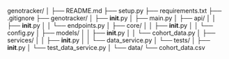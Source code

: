 genotracker/
│
├── README.md
├── setup.py
├── requirements.txt
├── .gitignore
├── genotracker/
│   ├── __init__.py
│   ├── main.py
│   ├── api/
│   │   ├── __init__.py
│   │   └── endpoints.py
│   ├── core/
│   │   ├── __init__.py
│   │   └── config.py
│   ├── models/
│   │   ├── __init__.py
│   │   └── cohort_data.py
│   ├── services/
│   │   ├── __init__.py
│   │   └── data_service.py
│   └── tests/
│       ├── __init__.py
│       └── test_data_service.py
│
└── data/
    └── cohort_data.csv